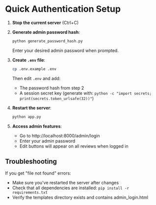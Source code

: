 # Quick Authentication Setup

1. **Stop the current server** (Ctrl+C)

2. **Generate admin password hash**:
   ```bash
   python generate_password_hash.py
   ```
   Enter your desired admin password when prompted.

3. **Create `.env` file**:
   ```bash
   cp .env.example .env
   ```
   Then edit `.env` and add:
   - The password hash from step 2
   - A session secret key (generate with: `python -c "import secrets; print(secrets.token_urlsafe(32))"`)

4. **Restart the server**:
   ```bash
   python app.py
   ```

5. **Access admin features**:
   - Go to http://localhost:8000/admin/login
   - Enter your admin password
   - Edit buttons will appear on all reviews when logged in

## Troubleshooting

If you get "file not found" errors:
- Make sure you've restarted the server after changes
- Check that all dependencies are installed: `pip install -r requirements.txt`
- Verify the templates directory exists and contains admin_login.html